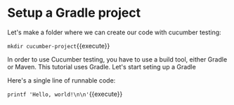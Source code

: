 # Setup a Gradle project

Let's make a folder where we can create our code with cucumber testing:

`mkdir cucumber-project`{{execute}}

In order to use Cucumber testing, you have to use a build tool, either Gradle or Maven. This tutorial uses Gradle. Let's start seting up a Gradle 

Here's a single line of runnable code:

`printf 'Hello, world!\n\n'`{{execute}}

